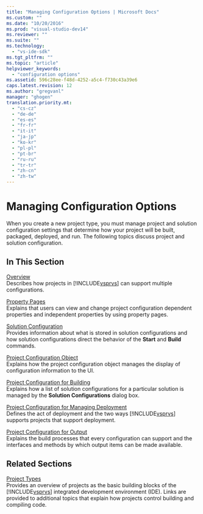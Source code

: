 ```yaml
---
title: "Managing Configuration Options | Microsoft Docs"
ms.custom: ""
ms.date: "10/20/2016"
ms.prod: "visual-studio-dev14"
ms.reviewer: ""
ms.suite: ""
ms.technology: 
  - "vs-ide-sdk"
ms.tgt_pltfrm: ""
ms.topic: "article"
helpviewer_keywords: 
  - "configuration options"
ms.assetid: 596c28ee-f48d-4252-a5c4-f730c43a39e6
caps.latest.revision: 12
ms.author: "gregvanl"
manager: "ghogen"
translation.priority.mt: 
  - "cs-cz"
  - "de-de"
  - "es-es"
  - "fr-fr"
  - "it-it"
  - "ja-jp"
  - "ko-kr"
  - "pl-pl"
  - "pt-br"
  - "ru-ru"
  - "tr-tr"
  - "zh-cn"
  - "zh-tw"
---
```

# Managing Configuration Options
When you create a new project type, you must manage project and solution configuration settings that determine how your project will be built, packaged, deployed, and run. The following topics discuss project and solution configuration.  
  
## In This Section  
 [Overview](../extensibility-internals/configuration-options-overview.md)  
 Describes how projects in [!INCLUDE[vsprvs](../code-quality/includes/vsprvs_md.md)] can support multiple configurations.  
  
 [Property Pages](../extensibility-internals/property-pages.md)  
 Explains that users can view and change project configuration dependent properties and independent properties by using property pages.  
  
 [Solution Configuration](../extensibility-internals/solution-configuration.md)  
 Provides information about what is stored in solution configurations and how solution configurations direct the behavior of the **Start** and **Build** commands.  
  
 [Project Configuration Object](../extensibility-internals/project-configuration-object.md)  
 Explains how the project configuration object manages the display of configuration information to the UI.  
  
 [Project Configuration for Building](../extensibility-internals/project-configuration-for-building.md)  
 Explains how a list of solution configurations for a particular solution is managed by the **Solution Configurations** dialog box.  
  
 [Project Configuration for Managing Deployment](../extensibility-internals/project-configuration-for-managing-deployment.md)  
 Defines the act of deployment and the two ways [!INCLUDE[vsprvs](../code-quality/includes/vsprvs_md.md)] supports projects that support deployment.  
  
 [Project Configuration for Output](../extensibility-internals/project-configuration-for-output.md)  
 Explains the build processes that every configuration can support and the interfaces and methods by which output items can be made available.  
  
## Related Sections  
 [Project Types](../extensibility-internals/project-types.md)  
 Provides an overview of projects as the basic building blocks of the [!INCLUDE[vsprvs](../code-quality/includes/vsprvs_md.md)] integrated development environment (IDE). Links are provided to additional topics that explain how projects control building and compiling code.